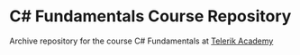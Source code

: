 #   C# Fundamentals Course Repository

Archive repository for the course C# Fundamentals at [Telerik Academy](http://telerikacademy.com)

